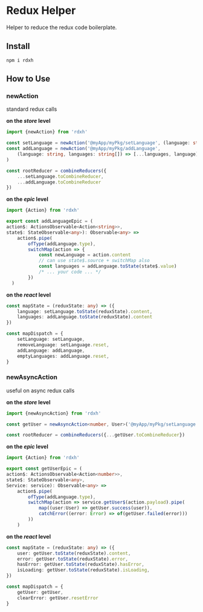 # Redux Helper

Helper to reduce the redux code boilerplate.

## Install

`npm i rdxh`

## How to Use

### newAction
standard redux calls

**on the _store_ level**
```typescript
import {newAction} from 'rdxh'

const setLanguage = newAction('@myApp/myPkg/setLanguage', (language: string) => language)
const addLanguage = newAction('@myApp/myPkg/addLanguage', 
    (language: string, languages: string[]) => [...languages, language]
)

const rootReducer = combineReducers({
    ...setLanguage.toCombineReducer,
    ...addLanguage.toCombineReducer
})
```
**on the _epic_ level**
```typescript
import {Action} from 'rdxh'

export const addLanguageEpic = (
action$: ActionsObservable<Action<string>>,
state$: StateObservable<any>): Observable<any> =>
    action$.pipe(
        ofType(addLanguage.type),
        switchMap(action => {
            const newLanguage = action.content
            // can use state$.source + switchMap also
            const languages = addLanguage.toState(state$.value) 
            /* ... your code ... */
        })
  )
```
**on the _react_ level**
```typescript
const mapState = (reduxState: any) => ({
    language: setLanguage.toState(reduxState).content,
    languages: addLanguage.toState(reduxState).content
})

const mapDispatch = {
    setLanguage: setLanguage,
    removeLanguage: setLanguage.reset,
    addLanguage: addLanguage,
    emptyLanguages: addLanguage.reset,
}
```


### newAsyncAction
useful on async redux calls

**on the _store_ level**
```typescript
import {newAsyncAction} from 'rdxh'

const getUser = newAsyncAction<number, User>('@myApp/myPkg/setLanguage')

const rootReducer = combineReducers({...getUser.toCombineReducer})
```
**on the _epic_ level**
```typescript
import {Action} from 'rdxh'

export const getUserEpic = (
action$: ActionsObservable<Action<number>>,
state$: StateObservable<any>,
Service: service): Observable<any> =>
    action$.pipe(
        ofType(addLanguage.type),
        switchMap(action => service.getUser$(action.payload).pipe(
            map((user:User) => getUser.success(user)),
            catchError((error: Error) => of(getUser.failed(error)))
        ))
    )
```
**on the _react_ level**
```typescript
const mapState = (reduxState: any) => ({
    user: getUser.toState(reduxState).content,
    error: getUser.toState(reduxState).error,
    hasError: getUser.toState(reduxState).hasError,
    isLoading: getUser.toState(reduxState).isLoading,
})

const mapDispatch = {
    getUser: getUser,
    clearError: getUser.resetError
}
```